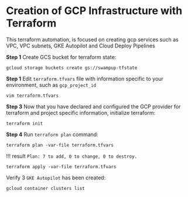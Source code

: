 # Creation of GCP Infrastructure with Terraform

This terraform automation, is focused on creating gcp services such as VPC, VPC subnets, GKE Autopilot and Cloud Deploy Pipelines

**Step 1** Create GCS bucket for terraform state:

```
gcloud storage buckets create gs://swampup-tfstate
```


**Step 1** Edit `terraform.tfvars` file with information specific to your environment, such as `gcp_project_id`


```
vim terraform.tfvars
```

**Step 3** Now that you have declared and configured the GCP provider for terraform and project specific information, initialize terraform:

```
terraform init
```

**Step 4** Run `terraform plan` command:

```
terraform plan -var-file terraform.tfvars
```

!!! result
    `Plan: 7 to add, 0 to change, 0 to destroy.`

```
terraform apply -var-file terraform.tfvars
```

Verify 3 `GKE Autopilot` has been created:

```
gcloud container clusters list
```


